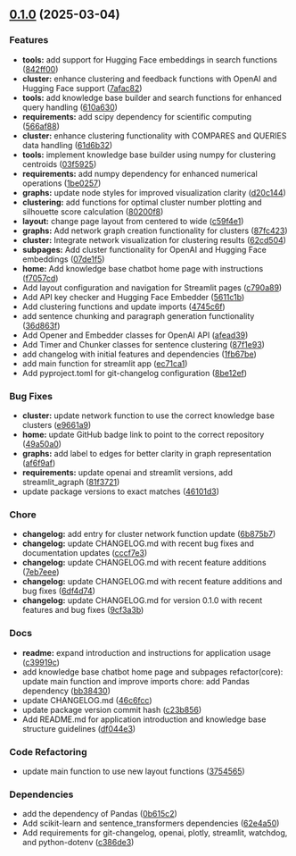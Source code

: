 <!-- insertion marker -->
<a name="0.1.0"></a>

## [0.1.0](https://github.com///compare/80a9aff242459778774bdc9f2d10d85f51b99aee...0.1.0) (2025-03-04)

### Features

- **tools:** add support for Hugging Face embeddings in search functions ([842ff00](https://github.com///commit/842ff001bececb45879a3ff54628ccf20b3e98aa))
- **cluster:** enhance clustering and feedback functions with OpenAI and Hugging Face support ([7afac82](https://github.com///commit/7afac8295e92e6a8f7c58e934082cf5c7f38af90))
- **tools:** add knowledge base builder and search functions for enhanced query handling ([610a630](https://github.com///commit/610a6301f933bcb93c44cc9938564d5dc87b9720))
- **requirements:** add scipy dependency for scientific computing ([566af88](https://github.com///commit/566af88c5912b9f8c07ba9670cb22ff85d16644d))
- **cluster:** enhance clustering functionality with COMPARES and QUERIES data handling ([61d6b32](https://github.com///commit/61d6b32b0cda517905228406e0fdf46bb023c028))
- **tools:** implement knowledge base builder using numpy for clustering centroids ([03f5925](https://github.com///commit/03f59257d8dd9eed27460a3f0e1f399a2089a7b4))
- **requirements:** add numpy dependency for enhanced numerical operations ([1be0257](https://github.com///commit/1be0257026f2882d9e8d4195fb75b10981303774))
- **graphs:** update node styles for improved visualization clarity ([d20c144](https://github.com///commit/d20c144ffa4faea1f7f4aa55e2d0258fc36d174b))
- **clustering:** add functions for optimal cluster number plotting and silhouette score calculation ([80200f8](https://github.com///commit/80200f8e5cca0e0d5d4ccfd2c743ce87d060767f))
- **layout:** change page layout from centered to wide ([c59f4e1](https://github.com///commit/c59f4e1a4184601502035d5f3236d1edb205fd30))
- **graphs:** Add network graph creation functionality for clusters ([87fc423](https://github.com///commit/87fc4234a2773f2c9310fb80665330ee7877f4a2))
- **cluster:** Integrate network visualization for clustering results ([62cd504](https://github.com///commit/62cd5048186cf403bc1471634b0f2a34c575beca))
- **subpages:** Add cluster functionality for OpenAI and Hugging Face embeddings ([07de1f5](https://github.com///commit/07de1f556b14a5d889ca2e0be0b0d7bae12fe28a))
- **home:** Add knowledge base chatbot home page with instructions ([f7057cd](https://github.com///commit/f7057cdcb443df2af202ec362515756d49401e03))
- Add layout configuration and navigation for Streamlit pages ([c790a89](https://github.com///commit/c790a89ebc0743449dbbaaa374788a0b474a5e9b))
- Add API key checker and Hugging Face Embedder ([5611c1b](https://github.com///commit/5611c1be8bf250ad6e76fec451a751b311f7029f))
- Add clustering functions and update imports ([4745c6f](https://github.com///commit/4745c6f06d806ae3629caddab11de00d89b5e83f))
- add sentence chunking and paragraph generation functionality ([36d863f](https://github.com///commit/36d863fb38d45aa4c20d2d1e38e8757b08aae711))
- Add Opener and Embedder classes for OpenAI API ([afead39](https://github.com///commit/afead39013d367759f0067ed42e7b6e69cc3314a))
- Add Timer and Chunker classes for sentence clustering ([87f1e93](https://github.com///commit/87f1e93eac9878f8044302b95e82e8de6b276c1f))
- add changelog with initial features and dependencies ([1fb67be](https://github.com///commit/1fb67be00b987620f73f945e4320a16fc43e8c73))
- add main function for streamlit app ([ec71ca1](https://github.com///commit/ec71ca14f32127bd391c0a6a0970912722b45ce4))
- Add pyproject.toml for git-changelog configuration ([8be12ef](https://github.com///commit/8be12efcdae6ea8a11cd502e9ccd11473868e708))

### Bug Fixes

- **cluster:** update network function to use the correct knowledge base clusters ([e9661a9](https://github.com///commit/e9661a93b40484bd021bfd78cc6c18fac68a1238))
- **home:** update GitHub badge link to point to the correct repository ([49a50a0](https://github.com///commit/49a50a0a205e0fdbf9319a87f02deee56f40a6b6))
- **graphs:** add label to edges for better clarity in graph representation ([af6f9af](https://github.com///commit/af6f9afe2431d5d5a5059796f7e7495a7bdd63b8))
- **requirements:** update openai and streamlit versions, add streamlit_agraph ([81f3721](https://github.com///commit/81f372135e70f10a11fce51658cc6e3d4a656449))
- update package versions to exact matches ([46101d3](https://github.com///commit/46101d3bafc74cdd6ab5eef4b9b1e694b2351218))

### Chore

- **changelog:** add entry for cluster network function update ([6b875b7](https://github.com///commit/6b875b72362651a53dcf1cedc7db05cda1f6bc01))
- **changelog:** update CHANGELOG.md with recent bug fixes and documentation updates ([cccf7e3](https://github.com///commit/cccf7e392a77198bc04ee0ae31e2a92a54eb46c6))
- **changelog:** update CHANGELOG.md with recent feature additions ([7eb7eee](https://github.com///commit/7eb7eee096ebd43e12edc7078c4234f4a68f93fe))
- **changelog:** update CHANGELOG.md with recent feature additions and bug fixes ([6df4d74](https://github.com///commit/6df4d74d94b93a9daaedfba5e1714203dd704ccf))
- **changelog:** update CHANGELOG.md for version 0.1.0 with recent features and bug fixes ([9cf3a3b](https://github.com///commit/9cf3a3b19c181b313003310d6eb936f94622ad05))

### Docs

- **readme:** expand introduction and instructions for application usage ([c39919c](https://github.com///commit/c39919c710855bddb788adf9ca78b60970e50ffd))
- add knowledge base chatbot home page and subpages refactor(core): update main function and improve imports chore: add Pandas dependency ([bb38430](https://github.com///commit/bb3843068a933a1668a959c253199f8d6cea5ece))
- update CHANGELOG.md ([46c6fcc](https://github.com///commit/46c6fccce870c11b57f72f38f7eda38a93877449))
- update package version commit hash ([c23b856](https://github.com///commit/c23b8560a5b107d8c34ba8b9821819f867d38ca1))
- Add README.md for application introduction and knowledge base structure guidelines ([df044e3](https://github.com///commit/df044e3ed12b7c74caf1a6f64f432e374a7fa08d))

### Code Refactoring

- update main function to use new layout functions ([3754565](https://github.com///commit/3754565f0bb42efa0327e3dc13cb22118a83f513))

### Dependencies

- add the dependency of Pandas ([0b615c2](https://github.com///commit/0b615c273d00fe3ffb233c65926f5f8eae2b609e))
- Add scikit-learn and sentence_transformers dependencies ([62e4a50](https://github.com///commit/62e4a5008283aa21f8f2b91b2c224371372c4a4f))
- Add requirements for git-changelog, openai, plotly, streamlit, watchdog, and python-dotenv ([c386de3](https://github.com///commit/c386de3dd342c0d9eaa610fd49c17203e1bb72a3))

